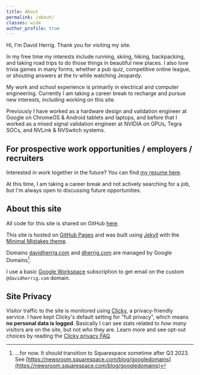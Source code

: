 ```yaml
---
title: About
permalink: /about/
classes: wide
author_profile: true
---
```


Hi, I'm David Herrig. Thank you for visiting my site.

In my free time my interests include running, skiing, hiking, backpacking, and taking road trips to do those things in beautiful new places. I also love trivia games in many forms, whether a pub quiz, competitive online league, or shouting answers at the tv while watching Jeopardy.

My work and school experience is primarily in electrical and computer engineering. Currently I am taking a career break to recharge and pursue new interests, including working on this site.

Previously I have worked as a hardware design and validation engineer at Google on ChromeOS & Android tablets and laptops, and before that I worked as a mixed signal validation engineer at NVIDIA on GPUs, Tegra SOCs, and NVLink & NVSwitch systems.

## For prospective work opportunities / employers / recruiters

Interested in work together in the future? You can find [my resume here](/resume/).

At this time, I am taking a career break and not actively searching for a job, but I'm always open to discussing future opportunities.

## About this site

All code for this site is shared on GitHub [here](https://github.com/dherrig/dherrig.github.io/).

This site is hosted on [GitHub Pages](https://docs.github.com/pages) and was built using [Jekyll](https://jekyllrb.com/docs/) with the [Minimal Mistakes theme](https://mmistakes.github.io/minimal-mistakes/). 

Domains [davidherrig.com](https://www.davidherrig.com) and [dherrig.com](https://www.dherrig.com) are managed by Google Domains[^1].

I use a basic [Google Workspace](https://workspace.google.com/) subscription to get email on the custom `@davidherrig.com` domain.

## Site Privacy

Visitor traffic to the site is monitored using [Clicky](https://clicky.com), a privacy-friendly service. I have kept Clicky's default setting for "full privacy", which means **no personal data is logged**. Basically I can see stats related to *how many* visitors are on the site, but not *who* they are. Learn more and see opt-out choices by reading the [Clicky privacy FAQ](https://clicky.com/help/faq/privacy).

[^1]: ...for now. It should transition to Squarespace sometime after Q3 2023. See [https://newsroom.squarespace.com/blog/googledomains](https://newsroom.squarespace.com/blog/googledomains)

